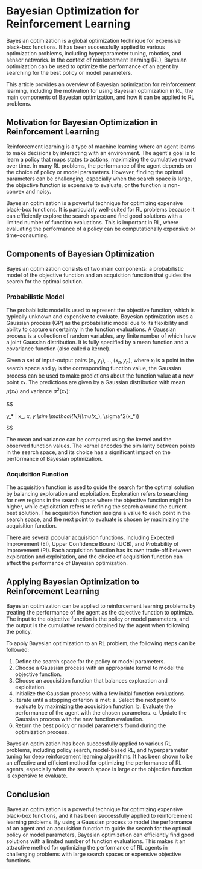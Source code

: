 # Bayesian Optimization for Reinforcement Learning

Bayesian optimization is a global optimization technique for expensive black-box functions. It has been successfully applied to various optimization problems, including hyperparameter tuning, robotics, and sensor networks. In the context of reinforcement learning (RL), Bayesian optimization can be used to optimize the performance of an agent by searching for the best policy or model parameters.

This article provides an overview of Bayesian optimization for reinforcement learning, including the motivation for using Bayesian optimization in RL, the main components of Bayesian optimization, and how it can be applied to RL problems.

## Motivation for Bayesian Optimization in Reinforcement Learning

Reinforcement learning is a type of machine learning where an agent learns to make decisions by interacting with an environment. The agent's goal is to learn a policy that maps states to actions, maximizing the cumulative reward over time. In many RL problems, the performance of the agent depends on the choice of policy or model parameters. However, finding the optimal parameters can be challenging, especially when the search space is large, the objective function is expensive to evaluate, or the function is non-convex and noisy.

Bayesian optimization is a powerful technique for optimizing expensive black-box functions. It is particularly well-suited for RL problems because it can efficiently explore the search space and find good solutions with a limited number of function evaluations. This is important in RL, where evaluating the performance of a policy can be computationally expensive or time-consuming.

## Components of Bayesian Optimization

Bayesian optimization consists of two main components: a probabilistic model of the objective function and an acquisition function that guides the search for the optimal solution.

### Probabilistic Model

The probabilistic model is used to represent the objective function, which is typically unknown and expensive to evaluate. Bayesian optimization uses a Gaussian process (GP) as the probabilistic model due to its flexibility and ability to capture uncertainty in the function evaluations. A Gaussian process is a collection of random variables, any finite number of which have a joint Gaussian distribution. It is fully specified by a mean function and a covariance function (also called a kernel).

Given a set of input-output pairs $(x_1, y_1), \dots, (x_n, y_n)$, where $x_i$ is a point in the search space and $y_i$ is the corresponding function value, the Gaussian process can be used to make predictions about the function value at a new point $x_*$. The predictions are given by a Gaussian distribution with mean $\mu(x_*)$ and variance $\sigma^2(x_*)$:


$$

y_* | x_*, x, y \sim \mathcal{N}(\mu(x_*), \sigma^2(x_*))

$$


The mean and variance can be computed using the kernel and the observed function values. The kernel encodes the similarity between points in the search space, and its choice has a significant impact on the performance of Bayesian optimization.

### Acquisition Function

The acquisition function is used to guide the search for the optimal solution by balancing exploration and exploitation. Exploration refers to searching for new regions in the search space where the objective function might be higher, while exploitation refers to refining the search around the current best solution. The acquisition function assigns a value to each point in the search space, and the next point to evaluate is chosen by maximizing the acquisition function.

There are several popular acquisition functions, including Expected Improvement (EI), Upper Confidence Bound (UCB), and Probability of Improvement (PI). Each acquisition function has its own trade-off between exploration and exploitation, and the choice of acquisition function can affect the performance of Bayesian optimization.

## Applying Bayesian Optimization to Reinforcement Learning

Bayesian optimization can be applied to reinforcement learning problems by treating the performance of the agent as the objective function to optimize. The input to the objective function is the policy or model parameters, and the output is the cumulative reward obtained by the agent when following the policy.

To apply Bayesian optimization to an RL problem, the following steps can be followed:

1. Define the search space for the policy or model parameters.
2. Choose a Gaussian process with an appropriate kernel to model the objective function.
3. Choose an acquisition function that balances exploration and exploitation.
4. Initialize the Gaussian process with a few initial function evaluations.
5. Iterate until a stopping criterion is met:
    a. Select the next point to evaluate by maximizing the acquisition function.
    b. Evaluate the performance of the agent with the chosen parameters.
    c. Update the Gaussian process with the new function evaluation.
6. Return the best policy or model parameters found during the optimization process.

Bayesian optimization has been successfully applied to various RL problems, including policy search, model-based RL, and hyperparameter tuning for deep reinforcement learning algorithms. It has been shown to be an effective and efficient method for optimizing the performance of RL agents, especially when the search space is large or the objective function is expensive to evaluate.

## Conclusion

Bayesian optimization is a powerful technique for optimizing expensive black-box functions, and it has been successfully applied to reinforcement learning problems. By using a Gaussian process to model the performance of an agent and an acquisition function to guide the search for the optimal policy or model parameters, Bayesian optimization can efficiently find good solutions with a limited number of function evaluations. This makes it an attractive method for optimizing the performance of RL agents in challenging problems with large search spaces or expensive objective functions.
